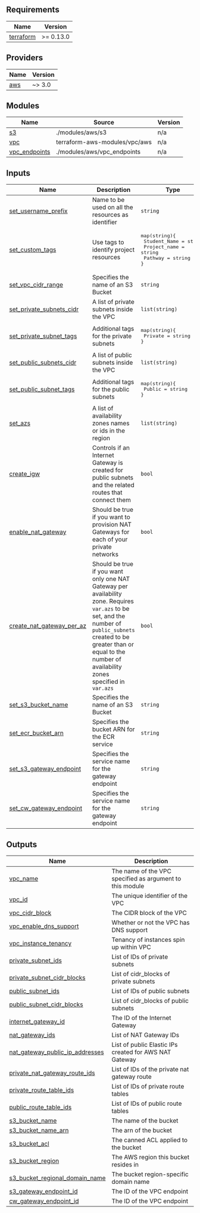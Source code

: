 <!-- BEGIN_TF_DOCS -->
## Requirements

| Name | Version |
|------|---------|
| <a name="requirement_terraform"></a> [terraform](#requirement\_terraform) | >= 0.13.0 |

## Providers

| Name | Version |
|------|---------|
| <a name="requirement_aws"></a> [aws](#requirement\_aws) | ~> 3.0 |

## Modules

| Name | Source | Version |
|------|--------|---------|
| <a name="module_s3"></a> [s3](#module\_s3) | ./modules/aws/s3 | n/a |
| <a name="module_vpc"></a> [vpc](#module\_vpc) | terraform-aws-modules/vpc/aws | n/a |
| <a name="module_vpc_endpoints"></a> [vpc_endpoints](#module\_vpc\_endpoints) | ./modules/aws/vpc_endpoints | n/a |

<!-- ## Resources

No resources. -->

## Inputs

| Name | Description | Type | Default | Required |
|------|-------------|------|---------|:--------:|
| <a name="input_set_username_prefix"></a> [set\_username\_prefix](#input\_set\_username\_prefix) | Name to be used on all the resources as identifier | `string` | null | yes |
| <a name="input_set_custom_tags"></a> [set\_custom\_tags](#input\_set\_custom\_tags) | Use tags to identify project resources | <pre>map(string){<br>  Student_Name = string<br>  Project_name = string<br>  Pathway = string<br>}</pre> | null | yes |
| <a name="input_set_vpc_cidr_range"></a> [set\_vpc\_cidr\_range](#input\_set\_vpc\_cidr\_range) | Specifies the name of an S3 Bucket | `string` | null | yes |
| <a name="input_set_private_subnets_cidr"></a> [set\_private\_subnets_cidr](#input\_set\_private\_subnets_cidr) | A list of private subnets inside the VPC | `list(string)` | null | yes |
| <a name="input_set_private_subnet_tags"></a> [set\_private\_subnet\_tags](#input\_set\_private\_subnet\_tags) | Additional tags for the private subnets | <pre>map(string){<br>  Private = string<br>}</pre> | null | yes |
| <a name="input_set_public_subnets_cidr"></a> [set\_public\_subnets\_cidr](#input\_set\_public\_subnets\_cidr) | A list of public subnets inside the VPC | `list(string)` | null | yes |
| <a name="input_set_public_subnet_tags"></a> [set\_public\_subnet\_tags](#input\_set\_public\_subnet\_tags) | Additional tags for the public subnets | <pre>map(string){<br>  Public = string<br>}</pre> | null | yes |
| <a name="input_set_azs"></a> [set\_azs](#input\_set\_azs) | A list of availability zones names or ids in the region | `list(string)` | null | yes |
| <a name="input_create_igw"></a> [create\_igw](#input\_create\_igw) | Controls if an Internet Gateway is created for public subnets and the related routes that connect them | `bool` | null | yes |
| <a name="input_enable_nat_gateway"></a> [enable\_nat\_gateway](#input\_enable\_nat\_gateway) | Should be true if you want to provision NAT Gateways for each of your private networks | `bool` | null | yes |
| <a name="input_create_nat_gateway_per_az"></a> [create\_nat\_gateway\_per\_az](#input\_create\_nat\_gateway\_per\_az) | Should be true if you want only one NAT Gateway per availability zone. Requires `var.azs` to be set, and the number of `public_subnets` created to be greater than or equal to the number of availability zones specified in `var.azs` | `bool` | null | yes |
| <a name="input_set_s3_bucket_name"></a> [set\_s3\_bucket\_name](#input\_set\_s3\_bucket\_name) | Specifies the name of an S3 Bucket | `string` | null | yes |
| <a name="input_set_ecr_bucket_arn"></a> [set\_ecr\_bucket_arn](#input\_set\_ecr\_bucket_arn) | Specifies the bucket ARN for the ECR service | `string` | null | yes |
| <a name="input_set_s3_gateway_endpoint"></a> [set\_s3\_gateway\_endpoint](#input\_set\_s3\_gateway\_endpoint) | Specifies the service name for the gateway endpoint | `string` | null | yes |
| <a name="input_set_cw_gateway_endpoint"></a> [set\_cw\_gateway\_endpoint](#input\_set\_cw\_gateway\_endpoint) | Specifies the service name for the gateway endpoint | `string` | null | yes |

## Outputs

| Name | Description |
|------|-------------|
| <a name="output_vpc_name"></a> [vpc\_name](#output\_vpc\_name) | The name of the VPC specified as argument to this module |
| <a name="output_vpc_id"></a> [vpc\_id](#output\_vpc\_id) | The unique identifier of the VPC |
| <a name="output_vpc_cidr_block"></a> [vpc\_cidr\_block](#output\_vpc\_cidr\_block) | The CIDR block of the VPC |
| <a name="output_vpc_enable_dns_support"></a> [vpc\_enable\_dns\_support](#output\_vpc\_enable\_dns\_support) | Whether or not the VPC has DNS support |
| <a name="output_vpc_instance_tenancy"></a> [vpc\_instance\_tenancy](#output\_vpc\_instance\_tenancy) | Tenancy of instances spin up within VPC |
| <a name="output_private_subnet_ids"></a> [private\_subnet\_ids](#output\_private\_subnet\_ids) | List of IDs of private subnets |
| <a name="output_private_subnet_cidr_blocks"></a> [private\_subnet\_cidr\_blocks](#output\_private\_subnet\_cidr\_blocks) | List of cidr_blocks of private subnets |
| <a name="output_public_subnet_ids"></a> [public\_subnet\_ids](#output\_public\_subnet\_ids) | List of IDs of public subnets |
| <a name="output_public_subnet_cidr_blocks"></a> [public\_subnet\_cidr\_blocks](#output\_public\_subnet\_cidr\_blocks) | List of cidr_blocks of public subnets |
| <a name="output_internet_gateway_id"></a> [internet\_gateway\_id](#output\_internet\_gateway\_id) | The ID of the Internet Gateway |
| <a name="output_nat_gateway_ids"></a> [nat\_gateway\_ids](#output\_nat\_gateway\_ids) | List of NAT Gateway IDs |
| <a name="output_nat_gateway_public_ip_addresses"></a> [nat\_gateway\_public\_ip\_addresses](#output\_nat\_gateway\_public\_ip\_addresses) | List of public Elastic IPs created for AWS NAT Gateway |
| <a name="output_private_nat_gateway_route_ids"></a> [private\_nat\_gateway\_route\_ids](#output\_private\_nat\_gateway\_route\_ids) | List of IDs of the private nat gateway route |
| <a name="output_private_route_table_ids"></a> [private\_route\_table\_ids](#output\_private\_route\_table\_ids) | List of IDs of private route tables |
| <a name="output_public_route_table_ids"></a> [public\_route\_table\_ids](#output\_public\_route\_table\_ids) | List of IDs of public route tables|
| <a name="output_s3_bucket_name"></a> [s3\_bucket\_name](#output\_s3\_bucket\_name) | The name of the bucket |
| <a name="output_s3_bucket_name_arn"></a> [s3\_bucket\_name\_arn](#output\_s3\_bucket\_name\_arn) | The arn of the bucket |
| <a name="output_s3_bucket_acl"></a> [s3\_bucket\_acl](#output\_s3\_bucket\_acl) | The canned ACL applied to the bucket |
| <a name="output_s3_bucket_region"></a> [s3\_bucket\_region](#output\_s3\_bucket\_region) | The AWS region this bucket resides in |
| <a name="output_s3_bucket_regional_domain_name"></a> [s3\_bucket\_regional\_domain\_name](#output\_s3\_bucket\_regional\_domain\_name) | The bucket region-specific domain name |
| <a name="output_s3_gateway_endpoint_id"></a> [s3\_gateway\_endpoint\_id](#output\_s3\_gateway\_endpoint\_id) | The ID of the VPC endpoint |
| <a name="output_cwlogs_gateway_endpoint_id"></a> [cw\_gateway\_endpoint\_id](#output\_cw\_gateway\_endpoint\_id) | The ID of the VPC endpoint |
<!-- END_TF_DOCS -->